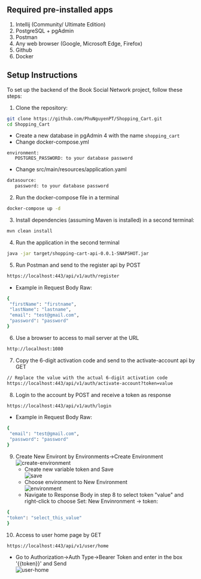 ## Required pre-installed apps
1. Intellij (Community/ Ultimate Edition)
2. PostgreSQL + pgAdmin
3. Postman
4. Any web browser (Google, Microsoft Edge, Firefox)
5. Github
6. Docker

## Setup Instructions

To set up the backend of the Book Social Network project, follow these steps:
1. Clone the repository:

```bash
git clone https://github.com/PhuNguyenPT/Shopping_Cart.git
cd Shopping_Cart
```
   - Create a new database in pgAdmin 4 with the name `shopping_cart`
   - Change docker-compose.yml
```
environment:
   POSTGRES_PASSWORD: to your database password
```
   - Change src/main/resources/application.yaml
```bash
datasource:
   password: to your database password
```

2. Run the docker-compose file in a terminal

```bash
docker-compose up -d
```
3. Install dependencies (assuming Maven is installed) in a second terminal:

```bash
mvn clean install
```
4. Run the application in the second terminal

```bash
java -jar target/shopping-cart-api-0.0.1-SNAPSHOT.jar
```
5. Run Postman and send to the register api by POST

```bash
https://localhost:443/api/v1/auth/register
```

   - Example in Request Body Raw:
     
```bash
{
 "firstName": "firstname",
 "lastName": "lastname",
 "email": "test@gmail.com",
 "password": "password"
}
```
6. Use a browser to access to mail server at the URL
    
```bash
http://localhost:1080
```

7. Copy the 6-digit activation code and send to the activate-account api by GET

```bash
// Replace the value with the actual 6-digit activation code
https://localhost:443/api/v1/auth/activate-account?token=value
```

8. Login to the account by POST and receive a token as response

```bash
https://localhost:443/api/v1/auth/login
```

   - Example in Request Body Raw:

```bash
{
 "email": "test@gmail.com",
 "password": "password"
}
```

9. Create New Environt by Environments->Create Environment <br/>
    ![create-environment](https://github.com/PhuNguyenPT/Shopping_Cart/assets/154642828/fd713c17-8020-4267-ad3d-a09b46af643d)
   - Create new variable token and Save <br/>
   ![save](https://github.com/PhuNguyenPT/Shopping_Cart/assets/154642828/a4900bb7-6457-4396-b472-25fc6d7de811)
   - Choose environment to New Environment <br/>
   ![environment](https://github.com/PhuNguyenPT/Shopping_Cart/assets/154642828/6e219860-2a8c-4795-add8-35704d775949)
   - Navigate to Response Body in step 8 to select token "value" and right-click to choose Set: New Envinronment -> token:
```bash
{
"token": "select_this_value"
}
```

10. Access to user home page by GET
    
```bash
https://localhost:443/api/v1/user/home
```
   - Go to Authorization->Auth Type->Bearer Token and enter in the box '{{token}}' and Send <br/>
![user-home](https://github.com/PhuNguyenPT/Shopping_Cart/assets/154642828/5af38fb1-6374-4677-a280-43fe49288db6)

